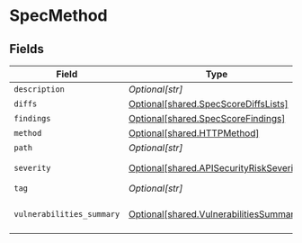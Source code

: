 # SpecMethod


## Fields

| Field                                                                                          | Type                                                                                           | Required                                                                                       | Description                                                                                    |
| ---------------------------------------------------------------------------------------------- | ---------------------------------------------------------------------------------------------- | ---------------------------------------------------------------------------------------------- | ---------------------------------------------------------------------------------------------- |
| `description`                                                                                  | *Optional[str]*                                                                                | :heavy_minus_sign:                                                                             | N/A                                                                                            |
| `diffs`                                                                                        | [Optional[shared.SpecScoreDiffsLists]](undefined/models/shared/specscorediffslists.md)         | :heavy_minus_sign:                                                                             | N/A                                                                                            |
| `findings`                                                                                     | [Optional[shared.SpecScoreFindings]](undefined/models/shared/specscorefindings.md)             | :heavy_minus_sign:                                                                             | N/A                                                                                            |
| `method`                                                                                       | [Optional[shared.HTTPMethod]](undefined/models/shared/httpmethod.md)                           | :heavy_minus_sign:                                                                             | N/A                                                                                            |
| `path`                                                                                         | *Optional[str]*                                                                                | :heavy_minus_sign:                                                                             | N/A                                                                                            |
| `severity`                                                                                     | [Optional[shared.APISecurityRiskSeverity]](undefined/models/shared/apisecurityriskseverity.md) | :heavy_minus_sign:                                                                             | An `enum`eration.                                                                              |
| `tag`                                                                                          | *Optional[str]*                                                                                | :heavy_minus_sign:                                                                             | N/A                                                                                            |
| `vulnerabilities_summary`                                                                      | [Optional[shared.VulnerabilitiesSummary]](undefined/models/shared/vulnerabilitiessummary.md)   | :heavy_minus_sign:                                                                             | Vulnerabilities summary by severity                                                            |